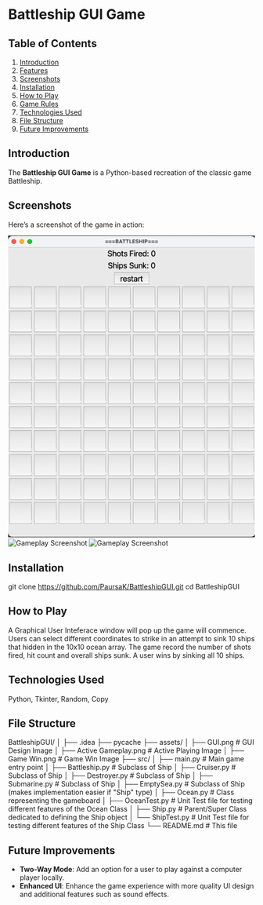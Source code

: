 # Battleship GUI Game

## Table of Contents
1. [Introduction](#introduction)
2. [Features](#features)
3. [Screenshots](#screenshots)
4. [Installation](#installation)
5. [How to Play](#how-to-play)
6. [Game Rules](#game-rules)
7. [Technologies Used](#technologies-used)
8. [File Structure](#file-structure)
9. [Future Improvements](#future-improvements)

## Introduction

The **Battleship GUI Game** is a Python-based recreation of the classic game Battleship.

## Screenshots
Here’s a screenshot of the game in action:

![Gameplay Screenshot](./assets/GUI.png)
![Gameplay Screenshot](./assets/Active_Gameplay.png)
![Gameplay Screenshot](./assets/Game_Win.png)

## Installation

git clone https://github.com/PaursaK/BattleshipGUI.git
cd BattleshipGUI

## How to Play

A Graphical User Inteferace window will pop up the game will commence. Users can select different coordinates to strike in an attempt to sink 10 ships that hidden in the 10x10 ocean array.
The game record the number of shots fired, hit count and overall ships sunk. A user wins by sinking all 10 ships.

## Technologies Used

Python, Tkinter, Random, Copy

## File Structure
BattleshipGUI/
│
├── .idea
├── pycache
├── assets/
│   ├── GUI.png                  # GUI Design Image
│   ├── Active Gameplay.png      # Active Playing Image
│   ├── Game Win.png             # Game Win Image
├── src/
│   ├── main.py             # Main game entry point
│   ├── Battleship.py       # Subclass of Ship 
│   ├── Cruiser.py          # Subclass of Ship 
│   ├── Destroyer.py        # Subclass of Ship 
│   ├── Submarine.py        # Subclass of Ship
│   ├── EmptySea.py         # Subclass of Ship (makes implementation easier if "Ship" type)
│   ├── Ocean.py            # Class representing the gameboard
│   ├── OceanTest.py        # Unit Test file for testing different features of the Ocean Class 
│   ├── Ship.py             # Parent/Super Class dedicated to defining the Ship object
│   └── ShipTest.py         # Unit Test file for testing different features of the Ship Class 
└── README.md               # This file

## Future Improvements
- **Two-Way Mode**: Add an option for a user to play against a computer player locally.
- **Enhanced UI**: Enhance the game experience with more quality UI design and additional features such as sound effects.


